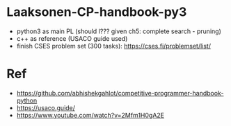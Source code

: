 # Laaksonen-CP-handbook-py3
- python3 as main PL (should I??? given ch5: complete search - pruning)
- c++ as reference (USACO guide used)
- finish CSES problem set (300 tasks): https://cses.fi/problemset/list/

# Ref
- https://github.com/abhishekgahlot/competitive-programmer-handbook-python
- https://usaco.guide/
- https://www.youtube.com/watch?v=2Mfm1H0gA2E